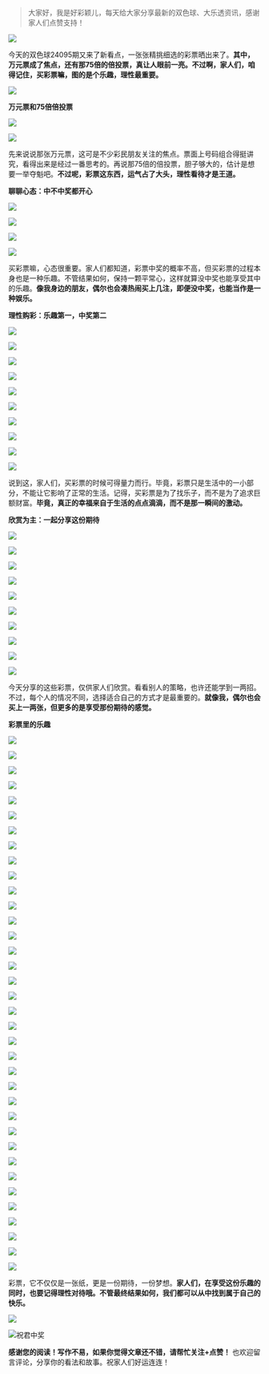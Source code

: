 > 大家好，我是好彩颖儿，每天给大家分享最新的双色球、大乐透资讯，感谢家人们点赞支持！

![](https://cdn.jsdelivr.net/gh/wangwenjie1314/PicCDN/2024-7-11/1720660897499-image.png)

今天的双色球24095期又来了新看点，一张张精挑细选的彩票晒出来了。**其中，万元票成了焦点，还有那75倍的倍投票，真让人眼前一亮。不过啊，家人们，咱得记住，买彩票嘛，图的是个乐趣，理性最重要。**

![](https://cdn.jsdelivr.net/gh/wangwenjie1314/PicCDN/2024-8-18/1723951766901-image.png)

**万元票和75倍倍投票**


![](https://cdn.jsdelivr.net/gh/wangwenjie1314/PicCDN/2024-8-18/1723951979118-image.png)



![](https://cdn.jsdelivr.net/gh/wangwenjie1314/PicCDN/2024-8-18/1723952194410-image.png)

先来说说那张万元票，这可是不少彩民朋友关注的焦点。票面上号码组合得挺讲究，看得出来是经过一番思考的。再说那75倍的倍投票，胆子够大的，估计是想要一举夺魁吧。**不过呢，彩票这东西，运气占了大头，理性看待才是王道。**

**聊聊心态：中不中奖都开心**



![](https://cdn.jsdelivr.net/gh/wangwenjie1314/PicCDN/2024-8-18/1723952135613-image.png)

![](https://cdn.jsdelivr.net/gh/wangwenjie1314/PicCDN/2024-8-18/1723952125930-image.png)

![](https://cdn.jsdelivr.net/gh/wangwenjie1314/PicCDN/2024-8-18/1723952120059-image.png)

![](https://cdn.jsdelivr.net/gh/wangwenjie1314/PicCDN/2024-8-18/1723952116210-image.png)

买彩票嘛，心态很重要。家人们都知道，彩票中奖的概率不高，但买彩票的过程本身也是一种乐趣。不管结果如何，保持一颗平常心，这样就算没中奖也能享受其中的乐趣。**像我身边的朋友，偶尔也会凑热闹买上几注，即便没中奖，也能当作是一种娱乐。**

**理性购彩：乐趣第一，中奖第二**






![](https://cdn.jsdelivr.net/gh/wangwenjie1314/PicCDN/2024-8-18/1723952096362-image.png)

![](https://cdn.jsdelivr.net/gh/wangwenjie1314/PicCDN/2024-8-18/1723952062863-image.png)

![](https://cdn.jsdelivr.net/gh/wangwenjie1314/PicCDN/2024-8-18/1723952049671-image.png)

![](https://cdn.jsdelivr.net/gh/wangwenjie1314/PicCDN/2024-8-18/1723951800123-image.png)

![](https://cdn.jsdelivr.net/gh/wangwenjie1314/PicCDN/2024-8-18/1723951989825-image.png)



![](https://cdn.jsdelivr.net/gh/wangwenjie1314/PicCDN/2024-8-18/1723951811768-image.png)


![](https://cdn.jsdelivr.net/gh/wangwenjie1314/PicCDN/2024-8-18/1723952027207-image.png)





![](https://cdn.jsdelivr.net/gh/wangwenjie1314/PicCDN/2024-8-18/1723952087874-image.png)

![](https://cdn.jsdelivr.net/gh/wangwenjie1314/PicCDN/2024-8-18/1723952084010-image.png)

![](https://cdn.jsdelivr.net/gh/wangwenjie1314/PicCDN/2024-8-18/1723952402501-image.png)


说到这，家人们，买彩票的时候可得量力而行。毕竟，彩票只是生活中的一小部分，不能让它影响了正常的生活。记得，买彩票是为了找乐子，而不是为了追求巨额财富。**毕竟，真正的幸福来自于生活的点点滴滴，而不是那一瞬间的激动。**

**欣赏为主：一起分享这份期待**



![](https://cdn.jsdelivr.net/gh/wangwenjie1314/PicCDN/2024-8-18/1723952079102-image.png)

![](https://cdn.jsdelivr.net/gh/wangwenjie1314/PicCDN/2024-8-18/1723952072023-image.png)


![](https://cdn.jsdelivr.net/gh/wangwenjie1314/PicCDN/2024-8-18/1723952056464-image.png)

![](https://cdn.jsdelivr.net/gh/wangwenjie1314/PicCDN/2024-8-18/1723952258124-image.png)

![](https://cdn.jsdelivr.net/gh/wangwenjie1314/PicCDN/2024-8-18/1723952384239-image.png)

![](https://cdn.jsdelivr.net/gh/wangwenjie1314/PicCDN/2024-8-18/1723952378046-image.png)

![](https://cdn.jsdelivr.net/gh/wangwenjie1314/PicCDN/2024-8-18/1723952372114-image.png)

![](https://cdn.jsdelivr.net/gh/wangwenjie1314/PicCDN/2024-8-18/1723952365313-image.png)

![](https://cdn.jsdelivr.net/gh/wangwenjie1314/PicCDN/2024-8-18/1723952358881-image.png)

![](https://cdn.jsdelivr.net/gh/wangwenjie1314/PicCDN/2024-8-18/1723952350285-image.png)


今天分享的这些彩票，仅供家人们欣赏。看看别人的策略，也许还能学到一两招。不过，每个人的情况不同，选择适合自己的方式才是最重要的。**就像我，偶尔也会买上一两张，但更多的是享受那份期待的感觉。**

**彩票里的乐趣**

![](https://cdn.jsdelivr.net/gh/wangwenjie1314/PicCDN/2024-8-18/1723952264399-image.png)


![](https://cdn.jsdelivr.net/gh/wangwenjie1314/PicCDN/2024-8-18/1723952238655-image.png)

![](https://cdn.jsdelivr.net/gh/wangwenjie1314/PicCDN/2024-8-18/1723952233174-image.png)


![](https://cdn.jsdelivr.net/gh/wangwenjie1314/PicCDN/2024-8-18/1723952253048-image.png)

![](https://cdn.jsdelivr.net/gh/wangwenjie1314/PicCDN/2024-8-18/1723952249268-image.png)

![](https://cdn.jsdelivr.net/gh/wangwenjie1314/PicCDN/2024-8-18/1723952294027-image.png)

![](https://cdn.jsdelivr.net/gh/wangwenjie1314/PicCDN/2024-8-18/1723952289692-image.png)

![](https://cdn.jsdelivr.net/gh/wangwenjie1314/PicCDN/2024-8-18/1723952284173-image.png)

![](https://cdn.jsdelivr.net/gh/wangwenjie1314/PicCDN/2024-8-18/1723952278663-image.png)

![](https://cdn.jsdelivr.net/gh/wangwenjie1314/PicCDN/2024-8-18/1723952273186-image.png)


![](https://cdn.jsdelivr.net/gh/wangwenjie1314/PicCDN/2024-8-18/1723952229151-image.png)

![](https://cdn.jsdelivr.net/gh/wangwenjie1314/PicCDN/2024-8-18/1723952223469-image.png)

![](https://cdn.jsdelivr.net/gh/wangwenjie1314/PicCDN/2024-8-18/1723952215964-image.png)

![](https://cdn.jsdelivr.net/gh/wangwenjie1314/PicCDN/2024-8-18/1723952210101-image.png)

![](https://cdn.jsdelivr.net/gh/wangwenjie1314/PicCDN/2024-8-18/1723952206397-image.png)


![](https://cdn.jsdelivr.net/gh/wangwenjie1314/PicCDN/2024-8-18/1723952185753-image.png)

![](https://cdn.jsdelivr.net/gh/wangwenjie1314/PicCDN/2024-8-18/1723952182461-image.png)

![](https://cdn.jsdelivr.net/gh/wangwenjie1314/PicCDN/2024-8-18/1723952178696-image.png)


![](https://cdn.jsdelivr.net/gh/wangwenjie1314/PicCDN/2024-8-18/1723952106561-image.png)

![](https://cdn.jsdelivr.net/gh/wangwenjie1314/PicCDN/2024-8-18/1723952173951-image.png)

![](https://cdn.jsdelivr.net/gh/wangwenjie1314/PicCDN/2024-8-18/1723952170382-image.png)

![](https://cdn.jsdelivr.net/gh/wangwenjie1314/PicCDN/2024-8-18/1723952164545-image.png)

![](https://cdn.jsdelivr.net/gh/wangwenjie1314/PicCDN/2024-8-18/1723952160273-image.png)

![](https://cdn.jsdelivr.net/gh/wangwenjie1314/PicCDN/2024-8-18/1723952156821-image.png)

![](https://cdn.jsdelivr.net/gh/wangwenjie1314/PicCDN/2024-8-18/1723952153445-image.png)

![](https://cdn.jsdelivr.net/gh/wangwenjie1314/PicCDN/2024-8-18/1723952149513-image.png)

![](https://cdn.jsdelivr.net/gh/wangwenjie1314/PicCDN/2024-8-18/1723952145595-image.png)

![](https://cdn.jsdelivr.net/gh/wangwenjie1314/PicCDN/2024-8-18/1723952141930-image.png)

![](https://cdn.jsdelivr.net/gh/wangwenjie1314/PicCDN/2024-8-18/1723952339168-image.png)

![](https://cdn.jsdelivr.net/gh/wangwenjie1314/PicCDN/2024-8-18/1723952335548-image.png)

![](https://cdn.jsdelivr.net/gh/wangwenjie1314/PicCDN/2024-8-18/1723952331592-image.png)

![](https://cdn.jsdelivr.net/gh/wangwenjie1314/PicCDN/2024-8-18/1723952327591-image.png)

![](https://cdn.jsdelivr.net/gh/wangwenjie1314/PicCDN/2024-8-18/1723952323722-image.png)

![](https://cdn.jsdelivr.net/gh/wangwenjie1314/PicCDN/2024-8-18/1723952319874-image.png)

![](https://cdn.jsdelivr.net/gh/wangwenjie1314/PicCDN/2024-8-18/1723952315725-image.png)


![](https://cdn.jsdelivr.net/gh/wangwenjie1314/PicCDN/2024-8-18/1723952415232-image.png)

彩票，它不仅仅是一张纸，更是一份期待，一份梦想。**家人们，在享受这份乐趣的同时，也要记得理性对待哦。不管最终结果如何，我们都可以从中找到属于自己的快乐。**

![](https://cdn.jsdelivr.net/gh/wangwenjie1314/PicCDN/2024-8-18/1723952303838-image.png)


![祝君中奖](https://cdn.jsdelivr.net/gh/wangwenjie1314/PicCDN/2024-8-18/1723952503873-image.png)

**感谢您的阅读！写作不易，如果你觉得文章还不错，请帮忙关注+点赞！** 也欢迎留言评论，分享你的看法和故事。祝家人们好运连连！






















